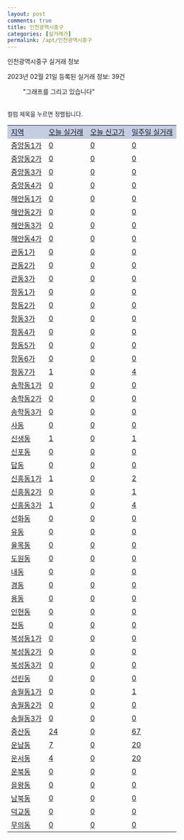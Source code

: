 ```yaml
---
layout: post
comments: true
title: 인천광역시중구
categories: [실거래가]
permalink: /apt/인천광역시중구
---
```


인천광역시중구 실거래 정보

2023년 02월 21일 등록된 실거래 정보: 39건

<!--<script async src="https://pagead2.googlesyndication.com/pagead/js/adsbygoogle.js?client=ca-pub-3485438051770037"
 crossorigin="anonymous"></script>-->

<script type="text/javascript">
  google.charts.load('current', {'packages':['corechart']});
  google.charts.setOnLoadCallback(drawChart);

  function drawChart() {
    var data = google.visualization.arrayToDataTable([['거래일', '매매', '전월세', '전매'], ['21-01', 8, 3, 0], ['21-02', 0, 1, 0], ['21-03', 0, 1, 0], ['21-04', 0, 1, 0], ['21-05', 2, 0, 0], ['21-06', 0, 1, 0], ['21-07', 2, 35, 0], ['21-08', 90, 110, 2], ['21-09', 9, 10, 0], ['21-10', 2, 8, 0], ['21-11', 3, 10, 0], ['21-12', 0, 4, 0], ['22-01', 0, 36, 0], ['22-02', 17, 176, 2], ['22-03', 80, 463, 2], ['22-04', 103, 557, 2], ['22-05', 82, 391, 1], ['22-06', 61, 401, 2], ['22-07', 66, 357, 5], ['22-08', 53, 417, 3], ['22-09', 54, 342, 0], ['22-10', 64, 375, 3], ['22-11', 77, 336, 2], ['22-12', 55, 368, 5], ['23-01', 69, 485, 3], ['23-02', 32, 142, 1]]);

    var options = {
      title: '최근 1년간 유형별 거래량 추이',
      legend: { position: 'bottom' }
    };

    setTimeout(function() {
        var chart = new google.visualization.LineChart(document.getElementById('columnchart_material'));
        chart.draw(data, (options));
        document.getElementById('loading').style.display = 'none';
        var dayLabel = (new Date()).getDay();
        if (dayLabel < 2) {
            sorttable.innerSortFunction.apply(document.getElementById('week'), []);
            sorttable.innerSortFunction.apply(document.getElementById('week'), []);        
        }
        else {
            sorttable.innerSortFunction.apply(document.getElementById('today'), []);
            sorttable.innerSortFunction.apply(document.getElementById('today'), []);
        }
    }, 200);

  }
</script>

<div id="loading" style="z-index:20; display: block; margin-left: 35px">"그래프를 그리고 있습니다"</div>
<div id="columnchart_material" style="width: 95%; margin-left: -35px; display: block"></div>
<!--<div style="width: 95%; margin-left: -35px; display: block">
      <script async src="https://pagead2.googlesyndication.com/pagead/js/adsbygoogle.js?client=ca-pub-3485438051770037"
          crossorigin="anonymous"></script>
      <ins class="adsbygoogle"
          style="display:block"
          data-ad-format="fluid"
          data-ad-layout-key="-fb+5w+4e-db+86"
          data-ad-client="ca-pub-3485438051770037"
          data-ad-slot="1827090281"></ins>
      <script>
          (adsbygoogle = window.adsbygoogle || []).push({});
      </script>
</div>-->
<br>

<font size='small' style='font-size: small;'>컬럼 제목을 누르면 정렬됩니다.</font>
<table class="sortable">
  <tr style='background-color: rgba(114, 132, 186,0.4);'>
    <td id="region"><a href="#">지역</a></td>
    <td id="today"><a href="#">오늘 실거래</a></td>
    <td id="today_new"><a href="#">오늘 신고가</a></td>
    <td id="week"><a href="#">일주일 실거래</a></td>
  </tr>

  
  <tr class="item">
    <td><a href="인천광역시중구중앙동1가">중앙동1가</a></td>
    <td><a href="인천광역시중구중앙동1가">0</a></td>
    <td><a href="인천광역시중구중앙동1가">0</a></td>
    <td><a href="인천광역시중구중앙동1가">0</a></td>
  </tr>
    

  <tr class="item">
    <td><a href="인천광역시중구중앙동2가">중앙동2가</a></td>
    <td><a href="인천광역시중구중앙동2가">0</a></td>
    <td><a href="인천광역시중구중앙동2가">0</a></td>
    <td><a href="인천광역시중구중앙동2가">0</a></td>
  </tr>
    

  <tr class="item">
    <td><a href="인천광역시중구중앙동3가">중앙동3가</a></td>
    <td><a href="인천광역시중구중앙동3가">0</a></td>
    <td><a href="인천광역시중구중앙동3가">0</a></td>
    <td><a href="인천광역시중구중앙동3가">0</a></td>
  </tr>
    

  <tr class="item">
    <td><a href="인천광역시중구중앙동4가">중앙동4가</a></td>
    <td><a href="인천광역시중구중앙동4가">0</a></td>
    <td><a href="인천광역시중구중앙동4가">0</a></td>
    <td><a href="인천광역시중구중앙동4가">0</a></td>
  </tr>
    

  <tr class="item">
    <td><a href="인천광역시중구해안동1가">해안동1가</a></td>
    <td><a href="인천광역시중구해안동1가">0</a></td>
    <td><a href="인천광역시중구해안동1가">0</a></td>
    <td><a href="인천광역시중구해안동1가">0</a></td>
  </tr>
    

  <tr class="item">
    <td><a href="인천광역시중구해안동2가">해안동2가</a></td>
    <td><a href="인천광역시중구해안동2가">0</a></td>
    <td><a href="인천광역시중구해안동2가">0</a></td>
    <td><a href="인천광역시중구해안동2가">0</a></td>
  </tr>
    

  <tr class="item">
    <td><a href="인천광역시중구해안동3가">해안동3가</a></td>
    <td><a href="인천광역시중구해안동3가">0</a></td>
    <td><a href="인천광역시중구해안동3가">0</a></td>
    <td><a href="인천광역시중구해안동3가">0</a></td>
  </tr>
    

  <tr class="item">
    <td><a href="인천광역시중구해안동4가">해안동4가</a></td>
    <td><a href="인천광역시중구해안동4가">0</a></td>
    <td><a href="인천광역시중구해안동4가">0</a></td>
    <td><a href="인천광역시중구해안동4가">0</a></td>
  </tr>
    

  <tr class="item">
    <td><a href="인천광역시중구관동1가">관동1가</a></td>
    <td><a href="인천광역시중구관동1가">0</a></td>
    <td><a href="인천광역시중구관동1가">0</a></td>
    <td><a href="인천광역시중구관동1가">0</a></td>
  </tr>
    

  <tr class="item">
    <td><a href="인천광역시중구관동2가">관동2가</a></td>
    <td><a href="인천광역시중구관동2가">0</a></td>
    <td><a href="인천광역시중구관동2가">0</a></td>
    <td><a href="인천광역시중구관동2가">0</a></td>
  </tr>
    

  <tr class="item">
    <td><a href="인천광역시중구관동3가">관동3가</a></td>
    <td><a href="인천광역시중구관동3가">0</a></td>
    <td><a href="인천광역시중구관동3가">0</a></td>
    <td><a href="인천광역시중구관동3가">0</a></td>
  </tr>
    

  <tr class="item">
    <td><a href="인천광역시중구항동1가">항동1가</a></td>
    <td><a href="인천광역시중구항동1가">0</a></td>
    <td><a href="인천광역시중구항동1가">0</a></td>
    <td><a href="인천광역시중구항동1가">0</a></td>
  </tr>
    

  <tr class="item">
    <td><a href="인천광역시중구항동2가">항동2가</a></td>
    <td><a href="인천광역시중구항동2가">0</a></td>
    <td><a href="인천광역시중구항동2가">0</a></td>
    <td><a href="인천광역시중구항동2가">0</a></td>
  </tr>
    

  <tr class="item">
    <td><a href="인천광역시중구항동3가">항동3가</a></td>
    <td><a href="인천광역시중구항동3가">0</a></td>
    <td><a href="인천광역시중구항동3가">0</a></td>
    <td><a href="인천광역시중구항동3가">0</a></td>
  </tr>
    

  <tr class="item">
    <td><a href="인천광역시중구항동4가">항동4가</a></td>
    <td><a href="인천광역시중구항동4가">0</a></td>
    <td><a href="인천광역시중구항동4가">0</a></td>
    <td><a href="인천광역시중구항동4가">0</a></td>
  </tr>
    

  <tr class="item">
    <td><a href="인천광역시중구항동5가">항동5가</a></td>
    <td><a href="인천광역시중구항동5가">0</a></td>
    <td><a href="인천광역시중구항동5가">0</a></td>
    <td><a href="인천광역시중구항동5가">0</a></td>
  </tr>
    

  <tr class="item">
    <td><a href="인천광역시중구항동6가">항동6가</a></td>
    <td><a href="인천광역시중구항동6가">0</a></td>
    <td><a href="인천광역시중구항동6가">0</a></td>
    <td><a href="인천광역시중구항동6가">0</a></td>
  </tr>
    

  <tr class="item">
    <td><a href="인천광역시중구항동7가">항동7가</a></td>
    <td><a href="인천광역시중구항동7가">1</a></td>
    <td><a href="인천광역시중구항동7가">0</a></td>
    <td><a href="인천광역시중구항동7가">4</a></td>
  </tr>
    

  <tr class="item">
    <td><a href="인천광역시중구송학동1가">송학동1가</a></td>
    <td><a href="인천광역시중구송학동1가">0</a></td>
    <td><a href="인천광역시중구송학동1가">0</a></td>
    <td><a href="인천광역시중구송학동1가">0</a></td>
  </tr>
    

  <tr class="item">
    <td><a href="인천광역시중구송학동2가">송학동2가</a></td>
    <td><a href="인천광역시중구송학동2가">0</a></td>
    <td><a href="인천광역시중구송학동2가">0</a></td>
    <td><a href="인천광역시중구송학동2가">0</a></td>
  </tr>
    

  <tr class="item">
    <td><a href="인천광역시중구송학동3가">송학동3가</a></td>
    <td><a href="인천광역시중구송학동3가">0</a></td>
    <td><a href="인천광역시중구송학동3가">0</a></td>
    <td><a href="인천광역시중구송학동3가">0</a></td>
  </tr>
    

  <tr class="item">
    <td><a href="인천광역시중구사동">사동</a></td>
    <td><a href="인천광역시중구사동">0</a></td>
    <td><a href="인천광역시중구사동">0</a></td>
    <td><a href="인천광역시중구사동">0</a></td>
  </tr>
    

  <tr class="item">
    <td><a href="인천광역시중구신생동">신생동</a></td>
    <td><a href="인천광역시중구신생동">1</a></td>
    <td><a href="인천광역시중구신생동">0</a></td>
    <td><a href="인천광역시중구신생동">1</a></td>
  </tr>
    

  <tr class="item">
    <td><a href="인천광역시중구신포동">신포동</a></td>
    <td><a href="인천광역시중구신포동">0</a></td>
    <td><a href="인천광역시중구신포동">0</a></td>
    <td><a href="인천광역시중구신포동">0</a></td>
  </tr>
    

  <tr class="item">
    <td><a href="인천광역시중구답동">답동</a></td>
    <td><a href="인천광역시중구답동">0</a></td>
    <td><a href="인천광역시중구답동">0</a></td>
    <td><a href="인천광역시중구답동">0</a></td>
  </tr>
    

  <tr class="item">
    <td><a href="인천광역시중구신흥동1가">신흥동1가</a></td>
    <td><a href="인천광역시중구신흥동1가">1</a></td>
    <td><a href="인천광역시중구신흥동1가">0</a></td>
    <td><a href="인천광역시중구신흥동1가">2</a></td>
  </tr>
    

  <tr class="item">
    <td><a href="인천광역시중구신흥동2가">신흥동2가</a></td>
    <td><a href="인천광역시중구신흥동2가">0</a></td>
    <td><a href="인천광역시중구신흥동2가">0</a></td>
    <td><a href="인천광역시중구신흥동2가">1</a></td>
  </tr>
    

  <tr class="item">
    <td><a href="인천광역시중구신흥동3가">신흥동3가</a></td>
    <td><a href="인천광역시중구신흥동3가">1</a></td>
    <td><a href="인천광역시중구신흥동3가">0</a></td>
    <td><a href="인천광역시중구신흥동3가">4</a></td>
  </tr>
    

  <tr class="item">
    <td><a href="인천광역시중구선화동">선화동</a></td>
    <td><a href="인천광역시중구선화동">0</a></td>
    <td><a href="인천광역시중구선화동">0</a></td>
    <td><a href="인천광역시중구선화동">0</a></td>
  </tr>
    

  <tr class="item">
    <td><a href="인천광역시중구유동">유동</a></td>
    <td><a href="인천광역시중구유동">0</a></td>
    <td><a href="인천광역시중구유동">0</a></td>
    <td><a href="인천광역시중구유동">0</a></td>
  </tr>
    

  <tr class="item">
    <td><a href="인천광역시중구율목동">율목동</a></td>
    <td><a href="인천광역시중구율목동">0</a></td>
    <td><a href="인천광역시중구율목동">0</a></td>
    <td><a href="인천광역시중구율목동">0</a></td>
  </tr>
    

  <tr class="item">
    <td><a href="인천광역시중구도원동">도원동</a></td>
    <td><a href="인천광역시중구도원동">0</a></td>
    <td><a href="인천광역시중구도원동">0</a></td>
    <td><a href="인천광역시중구도원동">0</a></td>
  </tr>
    

  <tr class="item">
    <td><a href="인천광역시중구내동">내동</a></td>
    <td><a href="인천광역시중구내동">0</a></td>
    <td><a href="인천광역시중구내동">0</a></td>
    <td><a href="인천광역시중구내동">0</a></td>
  </tr>
    

  <tr class="item">
    <td><a href="인천광역시중구경동">경동</a></td>
    <td><a href="인천광역시중구경동">0</a></td>
    <td><a href="인천광역시중구경동">0</a></td>
    <td><a href="인천광역시중구경동">0</a></td>
  </tr>
    

  <tr class="item">
    <td><a href="인천광역시중구용동">용동</a></td>
    <td><a href="인천광역시중구용동">0</a></td>
    <td><a href="인천광역시중구용동">0</a></td>
    <td><a href="인천광역시중구용동">0</a></td>
  </tr>
    

  <tr class="item">
    <td><a href="인천광역시중구인현동">인현동</a></td>
    <td><a href="인천광역시중구인현동">0</a></td>
    <td><a href="인천광역시중구인현동">0</a></td>
    <td><a href="인천광역시중구인현동">0</a></td>
  </tr>
    

  <tr class="item">
    <td><a href="인천광역시중구전동">전동</a></td>
    <td><a href="인천광역시중구전동">0</a></td>
    <td><a href="인천광역시중구전동">0</a></td>
    <td><a href="인천광역시중구전동">0</a></td>
  </tr>
    

  <tr class="item">
    <td><a href="인천광역시중구북성동1가">북성동1가</a></td>
    <td><a href="인천광역시중구북성동1가">0</a></td>
    <td><a href="인천광역시중구북성동1가">0</a></td>
    <td><a href="인천광역시중구북성동1가">0</a></td>
  </tr>
    

  <tr class="item">
    <td><a href="인천광역시중구북성동2가">북성동2가</a></td>
    <td><a href="인천광역시중구북성동2가">0</a></td>
    <td><a href="인천광역시중구북성동2가">0</a></td>
    <td><a href="인천광역시중구북성동2가">0</a></td>
  </tr>
    

  <tr class="item">
    <td><a href="인천광역시중구북성동3가">북성동3가</a></td>
    <td><a href="인천광역시중구북성동3가">0</a></td>
    <td><a href="인천광역시중구북성동3가">0</a></td>
    <td><a href="인천광역시중구북성동3가">0</a></td>
  </tr>
    

  <tr class="item">
    <td><a href="인천광역시중구선린동">선린동</a></td>
    <td><a href="인천광역시중구선린동">0</a></td>
    <td><a href="인천광역시중구선린동">0</a></td>
    <td><a href="인천광역시중구선린동">0</a></td>
  </tr>
    

  <tr class="item">
    <td><a href="인천광역시중구송월동1가">송월동1가</a></td>
    <td><a href="인천광역시중구송월동1가">0</a></td>
    <td><a href="인천광역시중구송월동1가">0</a></td>
    <td><a href="인천광역시중구송월동1가">1</a></td>
  </tr>
    

  <tr class="item">
    <td><a href="인천광역시중구송월동2가">송월동2가</a></td>
    <td><a href="인천광역시중구송월동2가">0</a></td>
    <td><a href="인천광역시중구송월동2가">0</a></td>
    <td><a href="인천광역시중구송월동2가">0</a></td>
  </tr>
    

  <tr class="item">
    <td><a href="인천광역시중구송월동3가">송월동3가</a></td>
    <td><a href="인천광역시중구송월동3가">0</a></td>
    <td><a href="인천광역시중구송월동3가">0</a></td>
    <td><a href="인천광역시중구송월동3가">0</a></td>
  </tr>
    

  <tr class="item">
    <td><a href="인천광역시중구중산동">중산동</a></td>
    <td><a href="인천광역시중구중산동">24</a></td>
    <td><a href="인천광역시중구중산동">0</a></td>
    <td><a href="인천광역시중구중산동">67</a></td>
  </tr>
    

  <tr class="item">
    <td><a href="인천광역시중구운남동">운남동</a></td>
    <td><a href="인천광역시중구운남동">7</a></td>
    <td><a href="인천광역시중구운남동">0</a></td>
    <td><a href="인천광역시중구운남동">20</a></td>
  </tr>
    

  <tr class="item">
    <td><a href="인천광역시중구운서동">운서동</a></td>
    <td><a href="인천광역시중구운서동">4</a></td>
    <td><a href="인천광역시중구운서동">0</a></td>
    <td><a href="인천광역시중구운서동">20</a></td>
  </tr>
    

  <tr class="item">
    <td><a href="인천광역시중구운북동">운북동</a></td>
    <td><a href="인천광역시중구운북동">0</a></td>
    <td><a href="인천광역시중구운북동">0</a></td>
    <td><a href="인천광역시중구운북동">0</a></td>
  </tr>
    

  <tr class="item">
    <td><a href="인천광역시중구을왕동">을왕동</a></td>
    <td><a href="인천광역시중구을왕동">0</a></td>
    <td><a href="인천광역시중구을왕동">0</a></td>
    <td><a href="인천광역시중구을왕동">0</a></td>
  </tr>
    

  <tr class="item">
    <td><a href="인천광역시중구남북동">남북동</a></td>
    <td><a href="인천광역시중구남북동">0</a></td>
    <td><a href="인천광역시중구남북동">0</a></td>
    <td><a href="인천광역시중구남북동">0</a></td>
  </tr>
    

  <tr class="item">
    <td><a href="인천광역시중구덕교동">덕교동</a></td>
    <td><a href="인천광역시중구덕교동">0</a></td>
    <td><a href="인천광역시중구덕교동">0</a></td>
    <td><a href="인천광역시중구덕교동">0</a></td>
  </tr>
    

  <tr class="item">
    <td><a href="인천광역시중구무의동">무의동</a></td>
    <td><a href="인천광역시중구무의동">0</a></td>
    <td><a href="인천광역시중구무의동">0</a></td>
    <td><a href="인천광역시중구무의동">0</a></td>
  </tr>
    


</table>


    